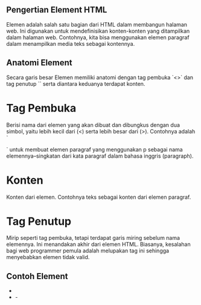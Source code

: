 ## Pengertian Element HTML

<p>
  Elemen adalah salah satu bagian dari HTML dalam membangun halaman web. Ini digunakan untuk
  mendefinisikan konten-konten yang ditampilkan dalam halaman web. Contohnya, kita bisa
  menggunakan elemen paragraf dalam menampilkan media teks sebagai kontennya.
</p>

## Anatomi Element

<p>
  Secara garis besar Elemen memiliki anatomi dengan tag pembuka `<>` dan tag penutup `</>` serta diantara keduanya terdapat konten.
</p>

# Tag Pembuka
<p>
  Berisi nama dari elemen yang akan dibuat dan dibungkus dengan dua simbol, yaitu lebih kecil dari (<) serta lebih besar dari (>). Contohnya adalah `<p>` untuk membuat elemen paragraf yang menggunakan p sebagai nama elemennya–singkatan dari kata paragraf dalam bahasa inggris (paragraph).
</p>

# Konten
<p>
  Konten dari elemen. Contohnya teks sebagai konten dari elemen paragraf.
</p>

# Tag Penutup
<p>
  Mirip seperti tag pembuka, tetapi terdapat garis miring sebelum nama elemennya. Ini menandakan akhir dari elemen HTML. Biasanya, kesalahan bagi web programmer pemula adalah melupakan tag ini sehingga menyebabkan elemen tidak valid.
</p>

## Contoh Element
- <html>
- <head>
  - <title> 
  - <style>
  - <base>
  - <link>
  - <meta>
  - <script>
  - <noscript>
- <body>
  - <h1>
  - <h2>
  - <h3>
  - <h4>
  - <h5>
  - <h6>
  - <p>
  - <text>
  - <strong> / <bold>
  - <i>
  - <div>
  - <img>
  - <header>
  - <footer>
  - dsb.

## Atribut dalam Element
<p>
  Atribut dapat memberi informasi-informasi tambahan untuk elemen HTML.
</p>

## Contoh Atribut
<p>
  Berikut adalah beberapa atribut yang tersedia di HTML.
</p>